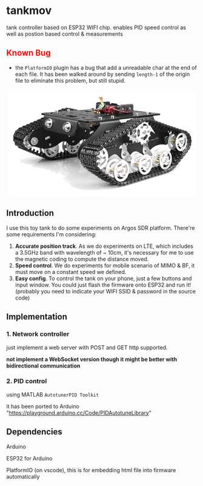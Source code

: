 # tankmov
tank controller based on ESP32 WIFI chip. enables PID speed control as well as postion based control &amp; measurements

## <font style="color:red;">Known Bug</font >

- the `PlatformIO` plugin has a bug that add a unreadable char at the end of each file. It has been walked around by sending `length-1` of the origin file to eliminate this problem, but still stupid.

![](imgs/tank.jpg)

## Introduction

I use this toy tank to do some experiments on Argos SDR platform. There're some requirements I'm considering:

1. **Accurate position track**. As we do experiments on LTE, which includes a 3.5GHz band with wavelength of ~ 10cm, it's necessary for me to use the magnetic coding to compute the distance moved. 
2. **Speed control**. We do experiments for mobile scenario of MIMO & BF, it must move on a constant speed we defined.
3. **Easy config**. To control the tank on your phone, just a few buttons and input window. You could just flash the firmware onto ESP32 and run it! (probably you need to indicate your WIFI SSID & password in the source code)

## Implementation

### 1. Network controller

just implement a web server with POST and GET http supported.

**not implement a WebSocket version though it might be better with bidirectional communication**

### 2. PID control

using MATLAB ` AutotunerPID Toolkit `

it has been ported to Arduino "https://playground.arduino.cc/Code/PIDAutotuneLibrary"

## Dependencies

Arduino

ESP32 for Arduino

PlatformIO (on vscode), this is for embedding html file into firmware automatically

